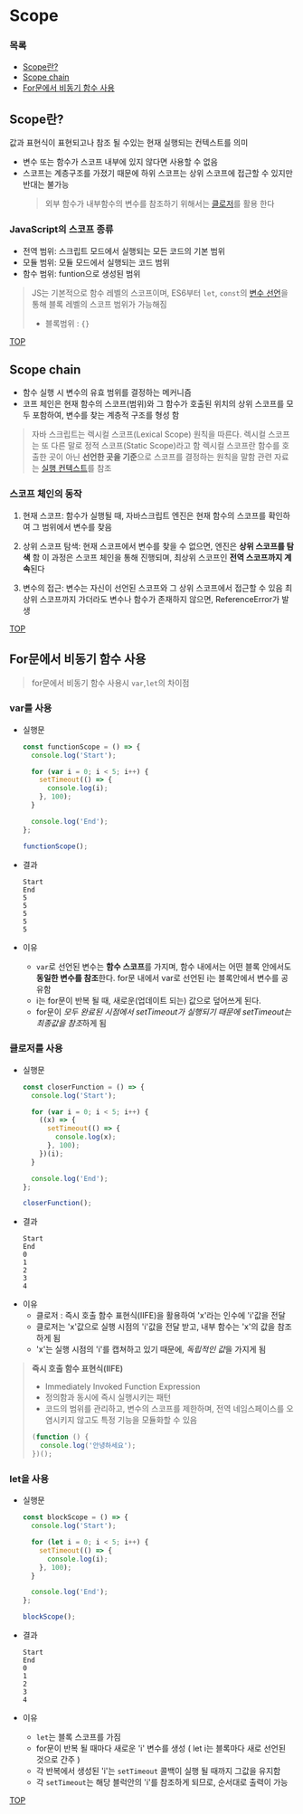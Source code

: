 # Scope

### 목록

- [Scope란?](#scope란)
- [Scope chain](#scope-chain)
- [For문에서 비동기 함수 사용](#for문에서-비동기-함수-사용)

## Scope란?

값과 표현식이 표현되고나 참조 될 수있는 현재 실행되는 컨텍스트를 의미

- 변수 또는 함수가 스코프 내부에 있지 않다면 사용할 수 없음
- 스코프는 계층구조를 가졌기 때문에 하위 스코프는 상위 스코프에 접근할 수 있지만 반대는 불가능
  > 외부 함수가 내부함수의 변수를 참조하기 위해서는 [클로저](./closures.md)를 활용 한다

### JavaScript의 스코프 종류

- 전역 범위: 스크립트 모드에서 실행되는 모든 코드의 기본 범위
- 모듈 범위: 모듈 모드에서 실행되는 코드 범위
- 함수 범위: funtion으로 생성된 범위

> JS는 기본적으로 함수 레벨의 스코프이며, ES6부터 `let`, `const`의 [변수 선언](./variables.md)을 통해 블록 레벨의 스코프 범위가 가능해짐
>
> - 블록범위 : `{}`

[TOP](#)

## Scope chain

- 함수 실행 시 변수의 유효 범위를 결정하는 메커니즘
- 코프 체인은 현재 함수의 스코프(범위)와 그 함수가 호출된 위치의 상위 스코프를 모두 포함하여, 변수를 찾는 계층적 구조를 형성 함

> 자바 스크립트는 렉시컬 스코프(Lexical Scope) 원칙을 따른다.
> 렉시컬 스코프는 또 다른 말로 정적 스코프(Static Scope)라고 함
> 렉시컬 스코프란 함수를 호출한 곳이 아닌 **선언한 곳을 기준**으로 스코프를 결정하는 원칙을 말함
> 관련 자료는 [실행 컨텍스트](./execution-context.md)를 참조

### 스코프 체인의 동작

1. 현재 스코프:
   함수가 실행될 때, 자바스크립트 엔진은 현재 함수의 스코프를 확인하여 그 범위에서 변수를 찾음

2. 상위 스코프 탐색:
   현재 스코프에서 변수를 찾을 수 없으면, 엔진은 **상위 스코프를 탐색** 함
   이 과정은 스코프 체인을 통해 진행되며, 최상위 스코프인 **전역 스코프까지 계속**된다

3. 변수의 접근:
   변수는 자신이 선언된 스코프와 그 상위 스코프에서 접근할 수 있음
   최상위 스코프까지 가더라도 변수나 함수가 존재하지 않으면, ReferenceError가 발생

[TOP](#)

## For문에서 비동기 함수 사용

> for문에서 비동기 함수 사용시 `var`,`let`의 차이점

### var를 사용

- 실행문

  ```js
  const functionScope = () => {
    console.log('Start');

    for (var i = 0; i < 5; i++) {
      setTimeout(() => {
        console.log(i);
      }, 100);
    }

    console.log('End');
  };

  functionScope();
  ```

- 결과

  ```
  Start
  End
  5
  5
  5
  5
  5
  ```

- 이유
  - `var`로 선언된 변수는 **함수 스코프**를 가지며, 함수 내에서는 어떤 블록 안에서도 **동일한 변수를 참조**한다. for문 내에서 var로 선언된 i는 블록안에서 변수를 공유함
  - i는 for문이 반복 될 때, 새로운(업데이트 되는) 값으로 덮어쓰게 된다.
  - for문이 *모두 완료된 시점에서 setTimeout가 실행되기 때문에 setTimeout는 최종값을 참조*하게 됨

### 클로저를 사용

- 실행문

  ```js
  const closerFunction = () => {
    console.log('Start');

    for (var i = 0; i < 5; i++) {
      ((x) => {
        setTimeout(() => {
          console.log(x);
        }, 100);
      })(i);
    }

    console.log('End');
  };

  closerFunction();
  ```

- 결과

  ```
  Start
  End
  0
  1
  2
  3
  4
  ```

* 이유
  - 클로저 : 즉시 호출 함수 표현식(IIFE)을 활용하여 'x'라는 인수에 'i'값을 전달
  - 클로저는 'x'값으로 실행 시점의 'i'값을 전달 받고, 내부 함수는 'x'의 값을 참조하게 됨
  - 'x'는 실행 시점의 'i'를 캡쳐하고 있기 때문에, *독립적인 값*을 가지게 됨

> **즉시 호출 함수 표현식(IIFE)**
>
> - Immediately Invoked Function Expression
> - 정의함과 동시에 즉시 실행시키는 패턴
> - 코드의 범위를 관리하고, 변수의 스코프를 제한하며, 전역 네임스페이스를 오염시키지 않고도 특정 기능을 모듈화할 수 있음
>
> ```js
> (function () {
>   console.log('안녕하세요');
> })();
> ```

### let을 사용

- 실행문

  ```js
  const blockScope = () => {
    console.log('Start');

    for (let i = 0; i < 5; i++) {
      setTimeout(() => {
        console.log(i);
      }, 100);
    }

    console.log('End');
  };

  blockScope();
  ```

- 결과

  ```
  Start
  End
  0
  1
  2
  3
  4
  ```

- 이유
  - `let`는 블록 스코프를 가짐
  - for문이 반복 될 때마다 새로운 'i' 변수를 생성 ( let i는 블록마다 새로 선언된 것으로 간주 )
  - 각 반복에서 생성된 'i'는 `setTimeout` 콜백이 실행 될 때까지 그값을 유지함
  - 각 `setTimeout`는 해당 블럭안의 'i'를 참조하게 되므로, 순서대로 출력이 가능

[TOP](#)
